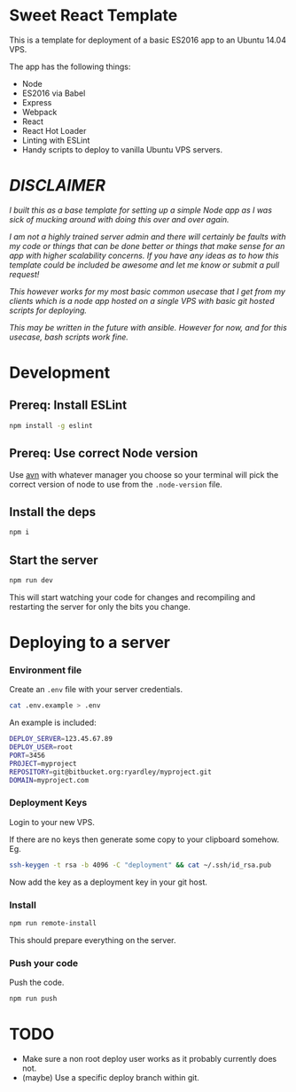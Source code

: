 # Sweet React Template

This is a template for deployment of a basic ES2016 app to an Ubuntu 14.04 VPS.

The app has the following things:

* Node
* ES2016 via Babel
* Express
* Webpack
* React
* React Hot Loader
* Linting with ESLint
* Handy scripts to deploy to vanilla Ubuntu VPS servers.

# *DISCLAIMER*

*I built this as a base template for setting up a simple Node app as I was sick of mucking around with doing this over and over again.*

*I am not a highly trained server admin and there will certainly be faults with my code or things that can be done better or things that make sense for an app with higher scalability concerns. If you have any ideas as to how this template could be included be awesome and let me know or submit a pull request!*

*This however works for my most basic common usecase that I get from my clients which is a node app hosted on a single VPS with basic git hosted scripts for deploying.*

*This may be written in the future with ansible. However for now, and for this usecase, bash scripts work fine.*

# Development

## Prereq: Install ESLint

```bash
npm install -g eslint
```

## Prereq: Use correct Node version
Use [avn](https://github.com/wbyoung/avn) with whatever manager you choose so your terminal will pick the correct version of node to use from the `.node-version` file.

## Install the deps

```bash
npm i
```

## Start the server

```bash
npm run dev
```

This will start watching your code for changes and recompiling and restarting the server for only the bits you change.

# Deploying to a server

### Environment file

Create an `.env` file with your server credentials.

```bash
cat .env.example > .env
```

An example is included:

```bash
DEPLOY_SERVER=123.45.67.89
DEPLOY_USER=root
PORT=3456
PROJECT=myproject
REPOSITORY=git@bitbucket.org:ryardley/myproject.git
DOMAIN=myproject.com
```

### Deployment Keys
Login to your new VPS.

If there are no keys then generate some copy to your clipboard somehow. Eg.

```bash
ssh-keygen -t rsa -b 4096 -C "deployment" && cat ~/.ssh/id_rsa.pub
```

Now add the key as a deployment key in your git host.

### Install

```bash
npm run remote-install
```

This should prepare everything on the server.

### Push your code

Push the code.

```bash
npm run push
```

# TODO

* Make sure a non root deploy user works as it probably currently does not.
* (maybe) Use a specific deploy branch within git.

